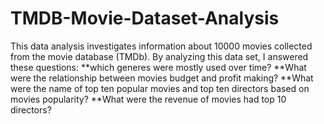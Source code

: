 # TMDB-Movie-Dataset-Analysis

This data analysis investigates information about 10000 movies collected from the movie database (TMDb). 
By analyzing this data set, I answered these questions:
**which generes were mostly used over time?
**What were the relationship between movies budget and profit making?
**What were the name of top ten popular movies and top ten directors based on movies popularity? 
**What were the revenue of movies had top 10 directors?
